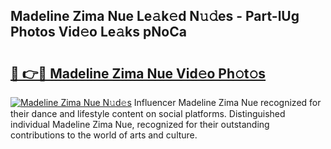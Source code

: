 ## Madeline Zima Nue Le𝚊k𝚎d N𝚞𝚍es - Part-lUg Photos Vid𝚎o Le𝚊ks pNoCa

# <h2><a href="http://fb84d3.evod.top/?m=Madeline+Zima+Nue">🔗 👉🔴 Madeline Zima Nue Vid𝚎o Ph𝚘t𝚘s</a></h2>

[![Madeline Zima Nue N𝚞d𝚎s](https://i.imgur.com/8V9OHl7.gif)](http://fb84d3.evod.top/?m=Madeline+Zima+Nue)
Influencer Madeline Zima Nue recognized for their dance and lifestyle content on social platforms. Distinguished individual Madeline Zima Nue, recognized for their outstanding contributions to the world of arts and culture. 
